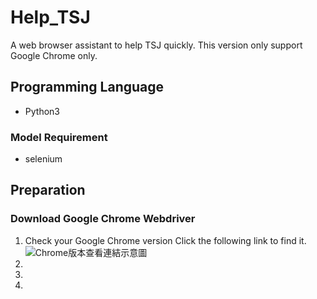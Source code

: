 # Help_TSJ
A web browser assistant to help TSJ quickly.
This version only support Google Chrome only.

## Programming Language
- Python3

### Model Requirement
- selenium

## Preparation
### Download Google Chrome Webdriver
1. Check your Google Chrome version 
Click the following link to find it.
![Chrome版本查看連結示意圖](https://imgur.com/ysQwqIQ.png)
2. 
3.
4. 
